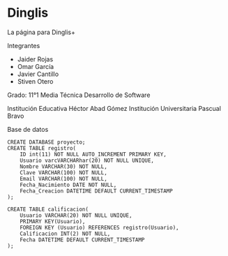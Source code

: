 # Dinglis
La página para Dinglis+

Integrantes
- Jaider Rojas
- Omar García
- Javier Cantillo
- Stiven Otero

Grado: 11°1 Media Técnica Desarrollo de Software

Institución Educativa Héctor Abad Gómez
Institución Universitaria Pascual Bravo


Base de datos



```mysql
CREATE DATABASE proyecto;
CREATE TABLE registro(
	ID int(11) NOT NULL AUTO_INCREMENT PRIMARY KEY,
	Usuario varcVARCHARhar(20) NOT NULL UNIQUE,
	Nombre VARCHAR(30) NOT NULL,
	Clave VARCHAR(100) NOT NULL,
	Email VARCHAR(100) NOT NULL,
	Fecha_Nacimiento DATE NOT NULL,
	Fecha_Creacion DATETIME DEFAULT CURRENT_TIMESTAMP
);

CREATE TABLE calificacion(
	Usuario VARCHAR(20) NOT NULL UNIQUE,
	PRIMARY KEY(Usuario),
	FOREIGN KEY (Usuario) REFERENCES registro(Usuario),
	Calificacion INT(2) NOT NULL,
	Fecha DATETIME DEFAULT CURRENT_TIMESTAMP
);
```